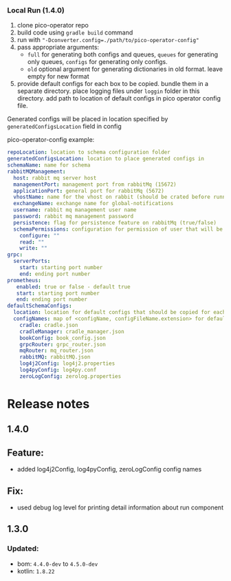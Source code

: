 ### Local Run (1.4.0)
1. clone pico-operator repo
2. build code using `gradle build` command
3. run with `"-Dconverter.config=./path/to/pico-operator-config"`
4. pass appropriate arguments:
    * `full` for generating both configs and queues, `queues` for generating only queues, `configs` for generating only configs.
    * `old` optional argument for generating dictionaries in old format. leave empty for new format
5. provide default configs for each box to be copied. bundle them in a separate directory. place logging files under `loggin` folder in this directory. 
add path to location of default configs in pico operator config file.

Generated configs will be placed in location specified by `generatedConfigsLocation` field in config

pico-operator-config example:

```yaml
repoLocation: location to schema configuration folder
generatedConfigsLocation: location to place generated configs in
schemaName: name for schema
rabbitMQManagement:
  host: rabbit mq server host
  managementPort: management port from rabbitMq (15672)
  applicationPort: general port for rabbitMq (5672)
  vhostName: name for the vhost on rabbit (should be crated before running the application)
  exchangeName: exchange name for global-notifications
  username: rabbit mq management user name
  password: rabbit mq management password
  persistence: flag for persistence feature on rabbitMq (true/false)
  schemaPermissions: configuration for permission of user that will be created fot this specific schema
    configure: ""
    read: ""
    write: ""
grpc:
  serverPorts:
    start: starting port number
    end: ending port number
prometheus:
   enabled: true or false - default true
   start: starting port number
   end: ending port number
defaultSchemaConfigs:
  location: location for default configs that should be copied for each schema
  configNames: map of <configName, configFileName.extension> for default configs that are needed for each schema
    cradle: cradle.json
    cradleManager: cradle_manager.json
    bookConfig: book_config.json
    grpcRouter: grpc_router.json
    mqRouter: mq_router.json
    rabbitMQ: rabbitMQ.json
    log4j2Config: log4j2.properties
    log4pyConfig: log4py.conf
    zeroLogConfig: zerolog.properties 
```

# Release notes

## 1.4.0

## Feature:
+ added log4j2Config, log4pyConfig, zeroLogConfig config names

## Fix:
+ used debug log level for printing detail information about run component

## 1.3.0

### Updated:
+ bom: `4.4.0-dev` to `4.5.0-dev`
+ kotlin: `1.8.22`